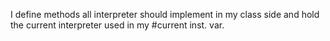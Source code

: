 I define methods all interpreter should implement in my class side and hold the current interpreter used in my #current inst. var.